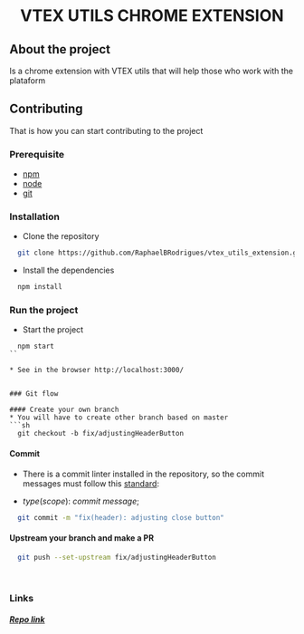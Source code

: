 
<h1 align="center"> VTEX UTILS CHROME EXTENSION</h1>

## About the project
Is a chrome extension with VTEX utils that will help those who work with the plataform

## Contributing
That is how you can start contributing to the project

### Prerequisite

* [npm](https://www.npmjs.com/)
* [node](https://nodejs.org/en/)
* [git](https://git-scm.com/)


### Installation

* Clone the repository
```sh
  git clone https://github.com/RaphaelBRodrigues/vtex_utils_extension.git
```

* Install the dependencies
```sh
  npm install
```

### Run the project

* Start the project
```
  npm start
``

* See in the browser http://localhost:3000/


### Git flow

#### Create your own branch
* You will have to create other branch based on master
```sh
  git checkout -b fix/adjustingHeaderButton
```

#### Commit
* There is a commit linter installed in the repository, so the commit messages must follow this [standard](https://github.com/conventional-changelog/commitlint/#what-is-commitlint):

* *type*(*scope*): *commit message*;

```sh
  git commit -m "fix(header): adjusting close button"
```

#### Upstream your branch and make a PR
```sh
  git push --set-upstream fix/adjustingHeaderButton
```
<br>

### Links


##### [Repo link](https://github.com/RaphaelBRodrigues/vtex_utils_extension)